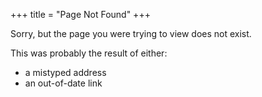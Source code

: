 +++
title = "Page Not Found"
+++

Sorry, but the page you were trying to view does not exist.

This was probably the result of either:

* a mistyped address
* an out-of-date link

<script>
    var GOOG_FIXURL_LANG = (navigator.language || '').slice(0,2),
    GOOG_FIXURL_SITE = location.host;
</script>
<script async src="//linkhelp.clients.google.com/tbproxy/lh/wm/fixurl.js"></script>
